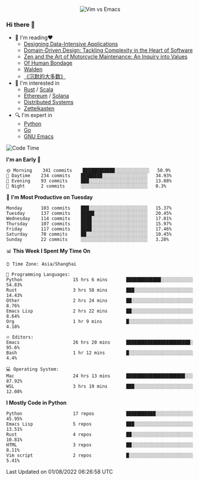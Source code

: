 <p align="center">
    <img src="https://gist.githubusercontent.com/coldnight/e696baffb094e71c96cb302118878eae/raw/40ea5053a6f66cc65f90f437e4173497da225958/banner.gif" alt="Vim vs Emacs" />
</p>

### Hi there 👋

- 📖 I'm reading❤️
    + [Designing Data-Intensive Applications](https://www.oreilly.com/library/view/designing-data-intensive-applications/9781491903063/)
    + [Domain-Driven Design: Tackling Complexity in the Heart of Software](https://www.dddcommunity.org/book/evans_2003/)
    + [Zen and the Art of Motorcycle Maintenance: An Inquiry into Values](https://en.wikipedia.org/wiki/Zen_and_the_Art_of_Motorcycle_Maintenance)
    + [Of Human Bondage](https://en.wikipedia.org/wiki/Of_Human_Bondage)
    + [Walden](https://en.wikipedia.org/wiki/Walden)
    + [《沉默的大多数》](https://en.wikipedia.org/wiki/Silent_majority)
- 🌱 I'm interested in
    + [Rust](https://www.rust-lang.org/) / [Scala](https://www.scala-lang.org/)
    + [Ethereum](https://ethereum.org/en/) / [Solana](https://solana.com/)
	+ [Distributed Systems](https://www.linuxzen.com/notes/topics/20200320174417_%E5%88%86%E5%B8%83%E5%BC%8F/)
	+ [Zettelkasten](https://www.linuxzen.com/notes/notes/20220120080920-slip_box/)
- 🔍 I'm expert in
    + [Python](https://www.python.org/)
    + [Go](https://go.dev/)
    + [GNU Emacs](https://www.gnu.org/software/emacs/)

<!--START_SECTION:waka-->
![Code Time](http://img.shields.io/badge/Code%20Time-1%2C453%20hrs%2020%20mins-blue)

**I'm an Early 🐤** 

```text
🌞 Morning    341 commits    ████████████░░░░░░░░░░░░░   50.9% 
🌆 Daytime    234 commits    ████████░░░░░░░░░░░░░░░░░   34.93% 
🌃 Evening    93 commits     ███░░░░░░░░░░░░░░░░░░░░░░   13.88% 
🌙 Night      2 commits      ░░░░░░░░░░░░░░░░░░░░░░░░░   0.3%

```
📅 **I'm Most Productive on Tuesday** 

```text
Monday       103 commits    ███░░░░░░░░░░░░░░░░░░░░░░   15.37% 
Tuesday      137 commits    █████░░░░░░░░░░░░░░░░░░░░   20.45% 
Wednesday    114 commits    ████░░░░░░░░░░░░░░░░░░░░░   17.01% 
Thursday     107 commits    ████░░░░░░░░░░░░░░░░░░░░░   15.97% 
Friday       117 commits    ████░░░░░░░░░░░░░░░░░░░░░   17.46% 
Saturday     70 commits     ██░░░░░░░░░░░░░░░░░░░░░░░   10.45% 
Sunday       22 commits     ░░░░░░░░░░░░░░░░░░░░░░░░░   3.28%

```


📊 **This Week I Spent My Time On** 

```text
⌚︎ Time Zone: Asia/Shanghai

💬 Programming Languages: 
Python                   15 hrs 6 mins       █████████████░░░░░░░░░░░░   54.83% 
Rust                     3 hrs 58 mins       ███░░░░░░░░░░░░░░░░░░░░░░   14.43% 
Other                    2 hrs 24 mins       ██░░░░░░░░░░░░░░░░░░░░░░░   8.76% 
Emacs Lisp               2 hrs 22 mins       ██░░░░░░░░░░░░░░░░░░░░░░░   8.64% 
Org                      1 hr 9 mins         █░░░░░░░░░░░░░░░░░░░░░░░░   4.18%

🔥 Editors: 
Emacs                    26 hrs 20 mins      ████████████████████████░   95.6% 
Bash                     1 hr 12 mins        █░░░░░░░░░░░░░░░░░░░░░░░░   4.4%

💻 Operating System: 
Mac                      24 hrs 13 mins      ██████████████████████░░░   87.92% 
WSL                      3 hrs 19 mins       ███░░░░░░░░░░░░░░░░░░░░░░   12.08%

```

**I Mostly Code in Python** 

```text
Python                   17 repos            ███████████░░░░░░░░░░░░░░   45.95% 
Emacs Lisp               5 repos             ███░░░░░░░░░░░░░░░░░░░░░░   13.51% 
Rust                     4 repos             ██░░░░░░░░░░░░░░░░░░░░░░░   10.81% 
HTML                     3 repos             ██░░░░░░░░░░░░░░░░░░░░░░░   8.11% 
Vim script               2 repos             █░░░░░░░░░░░░░░░░░░░░░░░░   5.41%

```



 Last Updated on 01/08/2022 06:26:58 UTC
<!--END_SECTION:waka-->
